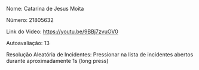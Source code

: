 Nome: Catarina de Jesus Moita

Número: 21805632

Link do Video: https://youtu.be/9BBj7zvuOV0

Autoavaliação: 13

Resolução Aleatória de Incidentes: Pressionar na lista de incidentes abertos durante aproximadamente 1s (long press)
